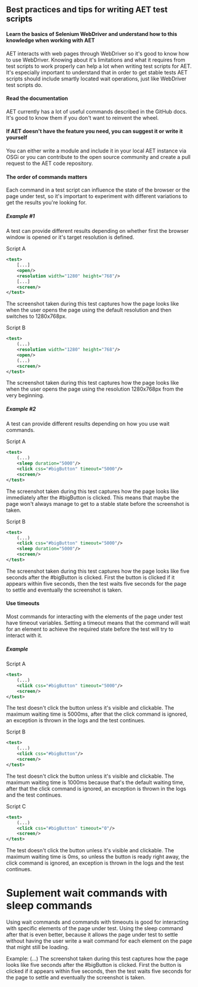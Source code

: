 ## Best practices and tips for writing AET test scripts

#### Learn the basics of Selenium WebDriver and understand how to this knowledge when working with AET
AET interacts with web pages through WebDriver so it's good to know how to use WebDriver. Knowing about it's limitations and what it requires from test scripts to work properly can help a lot when writing test scripts for AET. It's especially important to understand that in order to get stable tests AET scripts should include smartly located wait operations, just like WebDriver test scripts do.

#### Read the documentation
AET currently has a lot of useful commands described in the GitHub docs. It's good to know them if you don't want to reinvent the wheel.

#### If AET doesn't have the feature you need, you can suggest it or write it yourself
You can either write a module and include it in your local AET instance via OSGi or you can contribute to the open source community and create a pull request to the AET code repository.

####  The order of commands matters
Each command in a test script can influence the state of the browser or the page under test, so it's important to experiment with different variations to get the results you're looking for.

##### Example #1 
A test can provide different results depending on whether first the browser window is opened or it's target resolution is defined.

Script A
```xml
<test>
	[...]
	<open/>
	<resolution width="1280" height="768"/>
	[...]
	<screen/>
</test>
```
The screenshot taken during this test captures how the page looks like when the user opens the page using the default resolution and then switches to 1280x768px.

Script B
```xml
<test>
	(...)
	<resolution width="1280" height="768"/>
	<open/>
	(...)
	<screen/>
</test>
```
The screenshot taken during this test captures how the page looks like when the user opens the page using the resolution 1280x768px from the very beginning.

##### Example #2 
A test can provide different results depending on how you use wait commands.

Script A
```xml
<test>
	(...)
	<sleep duration="5000"/>
	<click css="#bigButton" timeout="5000"/>
	<screen/>
</test>
```
The screenshot taken during this test captures how the page looks like immediately after the #bigButton is clicked. This means that maybe the page won't always manage to get to a stable state before the screenshot is taken.

Script B
```xml
<test>
	(...)
	<click css="#bigButton" timeout="5000"/>
	<sleep duration="5000"/>
	<screen/>
</test>
```
The screenshot taken during this test captures how the page looks like five seconds after the #bigButton is clicked. First the button is clicked if it appears within five seconds, then the test waits five seconds for the page to settle and eventually the screenshot is taken.

#### Use timeouts

Most commands for interacting with the elements of the page under test have timeout variables. Setting a timeout means that the command will wait for an element to achieve the required state before the test will try to interact with it.

##### Example
Script A
```xml
<test>
	(...)
	<click css="#bigButton" timeout="5000"/>
	<screen/>
</test>
```
The test doesn't click the button unless it's visible and clickable. The maximum waiting time is 5000ms, after that the click command is ignored, an exception is thrown in the logs and the test continues.

Script B
```xml
<test>
	(...)
	<click css="#bigButton"/>
	<screen/>
</test>
```
The test doesn't click the button unless it's visible and clickable. The maximum waiting time is 1000ms because that's the default waiting time, after that the click command is ignored, an exception is thrown in the logs and the test continues.

Script C
```xml
<test>
	(...)
	<click css="#bigButton" timeout="0"/>
	<screen/>
</test>
```
The test doesn't click the button unless it's visible and clickable. The maximum waiting time is 0ms, so unless the button is ready right away, the click command is ignored, an exception is thrown in the logs and the test continues.

# Suplement wait commands with sleep commands

Using wait commands and commands with timeouts is good for interacting with specific elements of the page under test. Using the sleep command after that is even better, because it allows the page under test to settle without having the user write a wait command for each element on the page that might still be loading.

Example:
<test>
	(...)
	<click css="#bigButton" timeout="5000"/>
	<sleep duration="5000"/>
	<screen/>
</test>
The screenshot taken during this test captures how the page looks like five seconds after the #bigButton is clicked. First the button is clicked if it appears within five seconds, then the test waits five seconds for the page to settle and eventually the screenshot is taken.